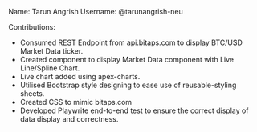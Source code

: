 Name: Tarun Angrish
Username: @tarunangrish-neu

Contributions:
* Consumed REST Endpoint from api.bitaps.com to display BTC/USD Market Data ticker.
* Created component to display Market Data component with Live Line/Spline Chart.
* Live chart added using apex-charts.
* Utilised Bootstrap style designing to ease use of reusable-styling sheets.
* Created CSS to mimic bitaps.com
* Developed Playwrite end-to-end test to ensure the correct display of data display and correctness.
